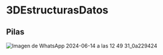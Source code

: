# 3DEstructurasDatos

## Pilas 
![Imagen de WhatsApp 2024-06-14 a las 12 49 31_0a229424](https://github.com/A01705840/3DEstructurasDatos/assets/111139686/137e0856-ac6c-4e9e-95e9-df80ddf8be82)
